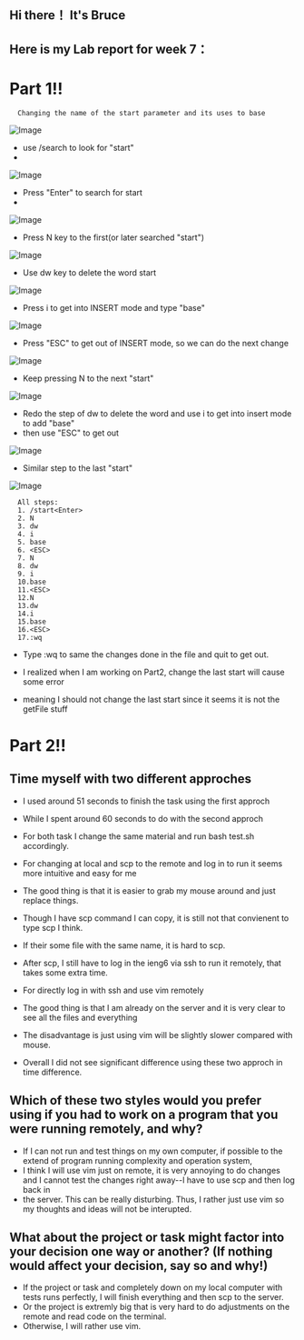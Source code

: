 ## Hi there！ It's Bruce
## Here is my Lab report for week 7：

# Part 1!!

```
  Changing the name of the start parameter and its uses to base
```

![Image](5.1.png)

- use /search to look for "start"
- 
![Image](5.2.png)

- Press "Enter" to search for start 
- 
![Image](5.3.png)

- Press N key to the first(or later searched "start")

![Image](5.4.png)

- Use dw key to delete the word start

![Image](5.5.png)

- Press i to get into INSERT mode and type "base"

![Image](5.6.png)

- Press "ESC" to get out of INSERT mode, so we can do the next change

![Image](5.7.png)

- Keep pressing N to the next "start"

![Image](5.8.png)

- Redo the step of dw to delete the word and use i to get into insert mode to add "base"
- then use "ESC" to get out

![Image](5.9.png)

- Similar step to the last "start"

![Image](5.10.png)

```
  All steps:
  1. /start<Enter>
  2. N
  3. dw
  4. i
  5. base
  6. <ESC>
  7. N
  8. dw
  9. i
  10.base
  11.<ESC>
  12.N
  13.dw
  14.i
  15.base
  16.<ESC>
  17.:wq
```

- Type :wq to same the changes done in the file and quit to get out.

- I realized when I am working on Part2, change the last start will cause some error
- meaning I should not change the last start since it seems it is not the getFile stuff

# Part 2!!
## Time myself with two different approches
- I used around 51 seconds to finish the task using the first approch
- While I spent around 60 seconds to do with the second approch

- For both task I change the same material and run bash test.sh accordingly.

- For changing at local and scp to the remote and log in to run it seems more intuitive and easy for me
- The good thing is that it is easier to grab my mouse around and just replace things.
- Though I have scp command I can copy, it is still not that convienent to type scp I think.
- If their some file with the same name, it is hard to scp.
- After scp, I still have to log in the ieng6 via ssh to run it remotely, that takes some extra time.

- For directly log in with ssh and use vim remotely
- The good thing is that I am already on the server and it is very clear to see all the files and everything
- The disadvantage is just using vim will be slightly slower compared with mouse.
- Overall I did not see significant difference using these two approch in time difference.


## Which of these two styles would you prefer using if you had to work on a program that you were running remotely, and why?
- If I can not run and test things on my own computer, if possible to the extend of program running complexity and operation system, 
- I think I will use vim just on remote, it is very annoying to do changes and I cannot test the changes right away--I have to use scp and then log back in
- the server. This can be really disturbing. Thus, I rather just use vim so my thoughts and ideas will not be interupted.


## What about the project or task might factor into your decision one way or another? (If nothing would affect your decision, say so and why!)
- If the project or task and completely down on my local computer with tests runs perfectly, I will finish everything and then scp to the server.
- Or the project is extremly big that is very hard to do adjustments on the remote and read code on the terminal.
- Otherwise, I will rather use vim.



  
